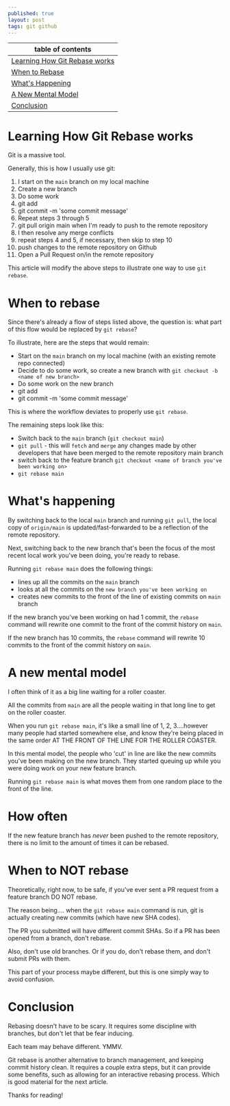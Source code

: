 ```yaml
---
published: true
layout: post
tags: git github
---
```


|table of contents|
|---|
|[Learning How Git Rebase works](#learning-how-git-rebase-works)|
|[When to Rebase](#when-to-rebase)|
|[What's Happening](#whats-happening)|
|[A New Mental Model](#a-new-mental-model)|
|[Conclusion](#conclusion)|

# Learning How Git Rebase works

Git is a massive tool.

Generally, this is how I usually use git:

1. I start on the `main` branch on my local machine
2. Create a new branch
3. Do some work
4. git add
5. git commit -m 'some commit message'
6. Repeat steps 3 through 5
7. git pull origin main when I'm ready to push to the remote repository
8. I then resolve any merge conflicts
9. repeat steps 4 and 5, if necessary, then skip to step 10
10. push changes to the remote repository on Github
11. Open a Pull Request on/in the remote repository

This article will modify the above steps to illustrate one way to use `git rebase`.

# When to rebase

Since there's already a flow of steps listed above, the question is: what part of this flow would be replaced by `git rebase`?

To illustrate, here are the steps that would remain:

- Start on the `main` branch on my local machine (with an existing remote repo connected)
- Decide to do some work, so create a new branch with `git checkout -b <name of new branch>`
- Do some work on the new branch
- git add
- git commit -m 'some commit message'

This is where the workflow deviates to properly use `git rebase`.

The remaining steps look like this:

- Switch back to the `main` branch (`git checkout main`)
- `git pull` - this will `fetch` and `merge` any changes made by other developers that have been merged to the remote repository main branch
- switch back to the feature branch `git checkout <name of branch you've been working on>`
- `git rebase main`

# What's happening

By switching back to the local `main` branch and running `git pull`, the local copy of `origin/main` is updated/fast-forwarded to be a reflection of the remote repository.

Next, switching back to the new branch that's been the focus of the most recent local work you've been doing, you're ready to rebase.

Running `git rebase main` does the following things:

- lines up all the commits on the `main` branch
- looks at all the commits on the `new branch you've been working on`
- creates new commits to the front of the line of existing commits on `main` branch

If the new branch you've been working on had 1 commit, the `rebase` command will rewrite one commit to the front of the commit history on `main`.

If the new branch has 10 commits, the `rebase` command will rewrite 10 commits to the front of the commit history on `main`.

# A new mental model

I often think of it as a big line waiting for a roller coaster.

All the commits from `main` are all the people waiting in that long line to get on the roller coaster.

When you run `git rebase main`, it's like a small line of 1, 2, 3....however many people had started somewhere else, and know they're being placed in the same order AT THE FRONT OF THE LINE FOR THE ROLLER COASTER.

In this mental model, the people who 'cut' in line are like the new commits you've been making on the new branch. They started queuing up while you were doing work on your new feature branch.

Running `git rebase main` is what moves them from one random place to the front of the line.

# How often

If the new feature branch has _never_ been pushed to the remote repository, there is no limit to the amount of times it can be rebased.

# When to NOT rebase

Theoretically, right now, to be safe, if you've ever sent a PR request from a feature branch DO NOT rebase.

The reason being.... when the `git rebase main` command is run, git is actually creating new commits (which have new SHA codes).

The PR you submitted will have different commit SHAs. So if a PR has been opened from a branch, don't rebase.

Also, don't use old branches. Or if you do, don't rebase them, and don't submit PRs with them.

This part of your process maybe different, but this is one simply way to avoid confusion.

# Conclusion

Rebasing doesn't have to be scary. It requires some discipline with branches, but don't let that be fear inducing.

Each team may behave different. YMMV.

Git rebase is another alternative to branch management, and keeping commit history clean. It requires a couple extra steps, but it can provide some benefits, such as allowing for an interactive rebasing process. Which is good material for the next article.

Thanks for reading!

